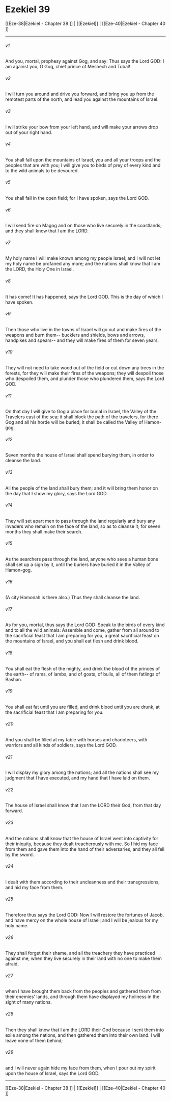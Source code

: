 # Ezekiel 39

[[Eze-38|Ezekiel - Chapter 38 ]] | [[Ezekiel]] | [[Eze-40|Ezekiel - Chapter 40 ]]
***

###### v1
And you, mortal, prophesy against Gog, and say: Thus says the Lord GOD: I am against you, O Gog, chief prince of Meshech and Tubal!
###### v2
I will turn you around and drive you forward, and bring you up from the remotest parts of the north, and lead you against the mountains of Israel.
###### v3
I will strike your bow from your left hand, and will make your arrows drop out of your right hand.
###### v4
You shall fall upon the mountains of Israel, you and all your troops and the peoples that are with you; I will give you to birds of prey of every kind and to the wild animals to be devoured.
###### v5
You shall fall in the open field; for I have spoken, says the Lord GOD.
###### v6
I will send fire on Magog and on those who live securely in the coastlands; and they shall know that I am the LORD.
###### v7
My holy name I will make known among my people Israel; and I will not let my holy name be profaned any more; and the nations shall know that I am the LORD, the Holy One in Israel.
###### v8
It has come! It has happened, says the Lord GOD. This is the day of which I have spoken.
###### v9
Then those who live in the towns of Israel will go out and make fires of the weapons and burn them-- bucklers and shields, bows and arrows, handpikes and spears-- and they will make fires of them for seven years.
###### v10
They will not need to take wood out of the field or cut down any trees in the forests, for they will make their fires of the weapons; they will despoil those who despoiled them, and plunder those who plundered them, says the Lord GOD.
###### v11
On that day I will give to Gog a place for burial in Israel, the Valley of the Travelers east of the sea; it shall block the path of the travelers, for there Gog and all his horde will be buried; it shall be called the Valley of Hamon-gog.
###### v12
Seven months the house of Israel shall spend burying them, in order to cleanse the land.
###### v13
All the people of the land shall bury them; and it will bring them honor on the day that I show my glory, says the Lord GOD.
###### v14
They will set apart men to pass through the land regularly and bury any invaders who remain on the face of the land, so as to cleanse it; for seven months they shall make their search.
###### v15
As the searchers pass through the land, anyone who sees a human bone shall set up a sign by it, until the buriers have buried it in the Valley of Hamon-gog.
###### v16
(A city Hamonah is there also.) Thus they shall cleanse the land.
###### v17
As for you, mortal, thus says the Lord GOD: Speak to the birds of every kind and to all the wild animals: Assemble and come, gather from all around to the sacrificial feast that I am preparing for you, a great sacrificial feast on the mountains of Israel, and you shall eat flesh and drink blood.
###### v18
You shall eat the flesh of the mighty, and drink the blood of the princes of the earth-- of rams, of lambs, and of goats, of bulls, all of them fatlings of Bashan.
###### v19
You shall eat fat until you are filled, and drink blood until you are drunk, at the sacrificial feast that I am preparing for you.
###### v20
And you shall be filled at my table with horses and charioteers, with warriors and all kinds of soldiers, says the Lord GOD.
###### v21
I will display my glory among the nations; and all the nations shall see my judgment that I have executed, and my hand that I have laid on them.
###### v22
The house of Israel shall know that I am the LORD their God, from that day forward.
###### v23
And the nations shall know that the house of Israel went into captivity for their iniquity, because they dealt treacherously with me. So I hid my face from them and gave them into the hand of their adversaries, and they all fell by the sword.
###### v24
I dealt with them according to their uncleanness and their transgressions, and hid my face from them.
###### v25
Therefore thus says the Lord GOD: Now I will restore the fortunes of Jacob, and have mercy on the whole house of Israel; and I will be jealous for my holy name.
###### v26
They shall forget their shame, and all the treachery they have practiced against me, when they live securely in their land with no one to make them afraid,
###### v27
when I have brought them back from the peoples and gathered them from their enemies' lands, and through them have displayed my holiness in the sight of many nations.
###### v28
Then they shall know that I am the LORD their God because I sent them into exile among the nations, and then gathered them into their own land. I will leave none of them behind;
###### v29
and I will never again hide my face from them, when I pour out my spirit upon the house of Israel, says the Lord GOD.

***

[[Eze-38|Ezekiel - Chapter 38 ]] | [[Ezekiel]] | [[Eze-40|Ezekiel - Chapter 40 ]]
